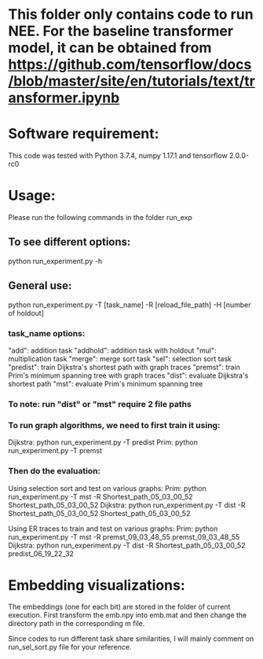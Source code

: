 # This folder only contains code to run NEE. For the baseline transformer model, it can be obtained from https://github.com/tensorflow/docs/blob/master/site/en/tutorials/text/transformer.ipynb

# Software requirement:
This code was tested with Python 3.7.4, numpy 1.17.1 and tensorflow 2.0.0-rc0

# Usage:
Please run the following commands in the folder run_exp

## To see different options:
python run_experiment.py -h

## General use:
python run_experiment.py -T [task_name] -R [reload_file_path] -H [number of holdout]

### task_name options:

"add": addition task
"addhold": addition task with holdout
"mul": multiplication task
"merge": merge sort task
"sel": selection sort task
"predist": train Dijkstra's shortest path with graph traces
"premst": train Prim's minimum spanning tree with graph traces
"dist": evaluate Dijkstra's shortest path
"mst": evaluate Prim's minimum spanning tree

### To note: run "dist" or "mst" require 2 file paths


### To run graph algorithms, we need to first train it using:

Dijkstra: python run_experiment.py -T predist
Prim: python run_experiment.py -T premst 

### Then do the evaluation:

Using selection sort and test on various graphs:
Prim: python run_experiment.py -T mst -R Shortest_path_05_03_00_52 Shortest_path_05_03_00_52
Dijkstra: python run_experiment.py -T dist -R Shortest_path_05_03_00_52 Shortest_path_05_03_00_52

Using ER traces to train and test on various graphs:
Prim: python run_experiment.py -T mst -R premst_09_03_48_55 premst_09_03_48_55
Dijkstra: python run_experiment.py -T dist -R Shortest_path_05_03_00_52 predist_06_19_22_32



# Embedding visualizations:

The embeddings (one for each bit) are stored in the folder of current execution. First transform the emb.npy into emb.mat and then change the directory path in the corresponding m file.


Since codes to run different task share similarities, I will mainly comment on run_sel_sort.py file for your reference.






